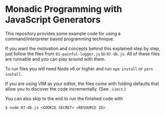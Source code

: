 Monadic Programming with JavaScript Generators
==============================================

This repository provides some example code for using a command/interpreter based
programming technique.

If you want the motivation and concepts behind this explained step by step, just
follow the files from `01-painful-logger.js` to `07-db.js`. All of these files
are runnable and you can play around with them.

To run files you will need Node v6 or higher and run `npm install` or `yarn
install`.

If you are using VIM as your editor, the files come with folding defaults that
allow you to discover the code incrementally. (See `.vimrc`.)

You can also skip to the end to run the finished code with

    $ node 07-db.js <COOKIE SECRET> <RESOURCE ID>
